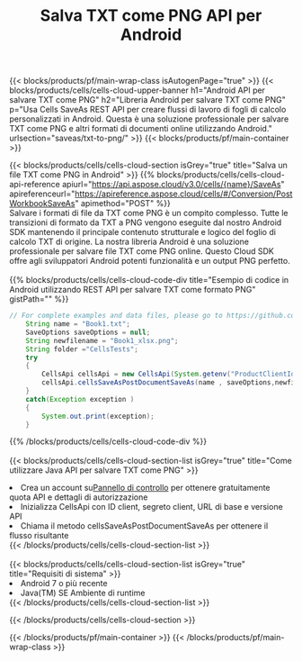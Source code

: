 ﻿---
title:  Salva TXT come PNG API per Android
description:  API cloud e SDK per Microsoft Excel e OpenOffice Calc. Converti foglio di calcolo in un altro file di formato.
url: /it/android/saveas/txt-to-png/
---
{{< blocks/products/pf/main-wrap-class isAutogenPage="true" >}}
{{< blocks/products/cells/cells-cloud-upper-banner h1="Android API per salvare TXT come PNG" h2="Libreria Android per salvare TXT come PNG" p="Usa Cells SaveAs REST API per creare flussi di lavoro di fogli di calcolo personalizzati in Android. Questa è una soluzione professionale per salvare TXT come PNG e altri formati di documenti online utilizzando Android." urlsection="saveas/txt-to-png/" >}}
{{< blocks/products/pf/main-container >}}

{{< blocks/products/cells/cells-cloud-section isGrey="true" title="Salva un file TXT come PNG in Android" >}}
{{% blocks/products/cells/cells-cloud-api-reference apiurl="https://api.aspose.cloud/v3.0/cells/{name}/SaveAs" apireferenceurl="https://apireference.aspose.cloud/cells/#/Conversion/PostWorkbookSaveAs" apimethod="POST" %}}
<br/>
Salvare i formati di file da TXT come PNG è un compito complesso. Tutte le transizioni di formato da TXT a PNG vengono eseguite dal nostro Android SDK mantenendo il principale contenuto strutturale e logico del foglio di calcolo TXT di origine. La nostra libreria Android è una soluzione professionale per salvare file TXT come PNG online. Questo Cloud SDK offre agli sviluppatori Android potenti funzionalità e un output PNG perfetto.
<br/>
<br/>
{{% blocks/products/cells/cells-cloud-code-div title="Esempio di codice in Android utilizzando REST API per salvare TXT come formato PNG" gistPath="" %}}
  
```java
// For complete examples and data files, please go to https://github.com/aspose-cells-cloud/aspose-cells-cloud-android/
    String name = "Book1.txt";
    SaveOptions saveOptions = null;
    String newfilename = "Book1_xlsx.png";
    String folder ="CellsTests";
    try
    {
        CellsApi cellsApi = new CellsApi(System.getenv("ProductClientId"), System.getenv("ProductClientSecret"));
        cellsApi.cellsSaveAsPostDocumentSaveAs(name , saveOptions,newfilename,false,false,folder,null,null,null,true);                       
    }
    catch(Exception exception )
    {
        System.out.print(exception);
    }
```
  
{{% /blocks/products/cells/cells-cloud-code-div %}}
<br/>
<br/>
{{< blocks/products/cells/cells-cloud-section-list isGrey="true" title="Come utilizzare Java API per salvare TXT come PNG" >}}
<li> Crea un account su<a href="https://dashboard.aspose.cloud/">Pannello di controllo</a> per ottenere gratuitamente quota API e dettagli di autorizzazione</li>
<li>Inizializza CellsApi con ID client, segreto client, URL di base e versione API</li>
<li>Chiama il metodo cellsSaveAsPostDocumentSaveAs per ottenere il flusso risultante</li>
{{< /blocks/products/cells/cells-cloud-section-list >}}
<br/>
<br/>
{{< blocks/products/cells/cells-cloud-section-list isGrey="true" title="Requisiti di sistema" >}}
<li>Android 7 o più recente</li>
<li>Java(TM) SE Ambiente di runtime</li>
{{< /blocks/products/cells/cells-cloud-section-list >}}

{{< /blocks/products/cells/cells-cloud-section >}}

{{< /blocks/products/pf/main-container >}}
{{< /blocks/products/pf/main-wrap-class >}}
